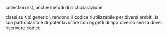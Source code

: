 collection list, anche metodi di dichiziarazione

classi su tipi generici, rendono il codice riutilizzabile per diversi ambiti, la sua particolarita è di poter lavorare con oggetti di tipo diverso senza dover riscrivere codice.

